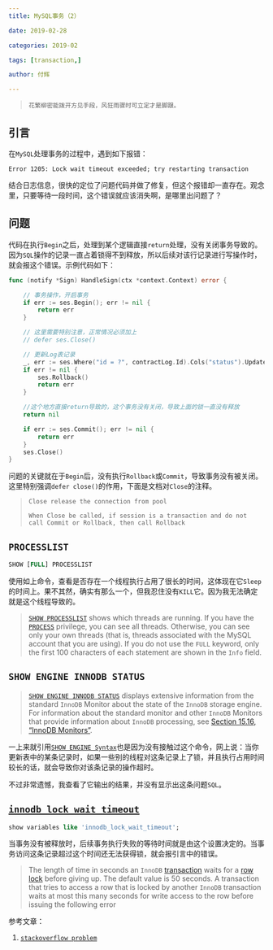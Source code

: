 ```yaml
---
title: MySQL事务（2）

date: 2019-02-28

categories: 2019-02

tags: [transaction,]

author: 付辉

---
```


> `花繁柳密能拨开方见手段，风狂雨骤时可立定才是脚跟。`

## 引言

在`MySQL`处理事务的过程中，遇到如下报错：

```
Error 1205: Lock wait timeout exceeded; try restarting transaction
```

结合日志信息，很快的定位了问题代码并做了修复，但这个报错却一直存在。观念里，只要等待一段时间，这个错误就应该消失啊，是哪里出问题了？

## 问题

代码在执行`Begin`之后，处理到某个逻辑直接`return`处理，没有关闭事务导致的。因为`SQL`操作的记录一直占着锁得不到释放，所以后续对该行记录进行写操作时，就会报这个错误。示例代码如下：

```go
func (notify *Sign) HandleSign(ctx *context.Context) error {

	// 事务操作，开启事务
	if err := ses.Begin(); err != nil {
		return err
	}

	// 这里需要特别注意，正常情况必须加上
	// defer ses.Close()

	// 更新Log表记录
	_, err := ses.Where("id = ?", contractLog.Id).Cols("status").Update(contractLog)
	if err != nil {
		ses.Rollback()
		return err
	}

	//这个地方直接return导致的，这个事务没有关闭，导致上面的锁一直没有释放
	return nil

	if err := ses.Commit(); err != nil {
		return err
	}
	ses.Close()
}
```

问题的关键就在于`Begin`后，没有执行`Rollback`或`Commit`，导致事务没有被关闭。这里特别强调`defer close()`的作用，下面是文档对`Close`的注释。

> `Close release the connection from pool`
>
> `When Close be called, if session is a transaction and do not call Commit or Rollback, then call Rollback`

## `PROCESSLIST`

```sql
SHOW [FULL] PROCESSLIST
```

使用如上命令，查看是否存在一个线程执行占用了很长的时间，这体现在它`Sleep`的时间上。果不其然，确实有那么一个，但我忍住没有`KILL`它。因为我无法确定就是这个线程导致的。

> [`SHOW PROCESSLIST`](https://dev.mysql.com/doc/refman/8.0/en/show-processlist.html) shows which threads are running. If you have the [`PROCESS`](https://dev.mysql.com/doc/refman/8.0/en/privileges-provided.html#priv_process) privilege, you can see all threads. Otherwise, you can see only your own threads (that is, threads associated with the MySQL account that you are using). If you do not use the `FULL` keyword, only the first 100 characters of each statement are shown in the `Info` field.

## `SHOW ENGINE INNODB STATUS`

> [`SHOW ENGINE INNODB STATUS`](https://dev.mysql.com/doc/refman/8.0/en/show-engine.html) displays extensive information from the standard `InnoDB` Monitor about the state of the `InnoDB` storage engine. For information about the standard monitor and other `InnoDB` Monitors that provide information about `InnoDB` processing, see [Section 15.16, “InnoDB Monitors”](https://dev.mysql.com/doc/refman/8.0/en/innodb-monitors.html).

一上来就引用[`SHOW ENGINE Syntax`](https://dev.mysql.com/doc/refman/8.0/en/show-engine.html)也是因为没有接触过这个命令，网上说：当你更新表中的某条记录时，如果一些别的线程对这条记录上了锁，并且执行占用时间较长的话，就会导致你对该条记录的操作超时。

不过非常遗憾，我查看了它输出的结果，并没有显示出这条问题`SQL`。

## [`innodb_lock_wait_timeout`](https://dev.mysql.com/doc/refman/5.7/en/innodb-parameters.html#sysvar_innodb_lock_wait_timeout)

```sql
show variables like 'innodb_lock_wait_timeout';
```

当事务没有被释放时，后续事务执行失败的等待时间就是由这个设置决定的。当事务访问这条记录超过这个时间还无法获得锁，就会报引言中的错误。

> The length of time in seconds an `InnoDB` [transaction](https://dev.mysql.com/doc/refman/5.7/en/glossary.html#glos_transaction) waits for a [row lock](https://dev.mysql.com/doc/refman/5.7/en/glossary.html#glos_row_lock) before giving up. The default value is 50 seconds. A transaction that tries to access a row that is locked by another `InnoDB` transaction waits at most this many seconds for write access to the row before issuing the following error



参考文章：

1. [`stackoverflow problem`](https://stackoverflow.com/questions/5836623/getting-lock-wait-timeout-exceeded-try-restarting-transaction-even-though-im)